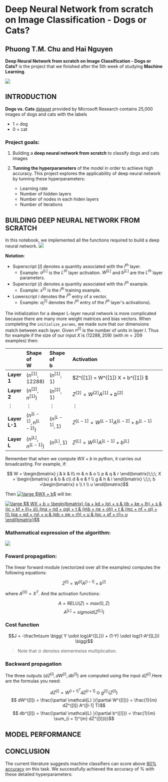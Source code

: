 # Deep Neural Network from scratch on Image Classification - Dogs or Cats?

## **Phuong T.M. Chu and Hai Nguyen**

**Deep Neural Network from scratch on Image Classification - Dogs or Cats?** is the project that we finished after the 5th week of studying **Machine Learning**.

![](https://storage.googleapis.com/kaggle-competitions/kaggle/3362/media/woof_meow.jpg)

## INTRODUCTION
**Dogs vs. Cats** [dataset](https://www.kaggle.com/c/dogs-vs-cats/data) provided by  Microsoft Research contains 25,000 images of dogs and cats with the labels 
* 1 = dog
* 0 = cat 

### Project goals:
1. Building a **deep neural network from scratch** to classify dogs and cats images

2. **Tunning the hyperparameters** of the model in order to achieve high accuracy. This project explores the applicability of deep neural network by tunning these hyperparameters:
    * Learning rate
    * Number of hidden layers
    * Number of nodes in each hiden layers
    * Number of iterations

## BUILDING DEEP NEURAL NETWORK FROM SCRATCH

In this notebook, we implemented all the functions required to build a deep neural network.
![](https://i.imgur.com/ivhZhmx.png)

**Notation**:
- Superscript $[l]$ denotes a quantity associated with the $l^{th}$ layer. 
    - Example: $a^{[L]}$ is the $L^{th}$ layer activation. $W^{[L]}$ and $b^{[L]}$ are the $L^{th}$ layer parameters.
- Superscript $(i)$ denotes a quantity associated with the $i^{th}$ example. 
    - Example: $x^{(i)}$ is the $i^{th}$ training example.
- Lowerscript $i$ denotes the $i^{th}$ entry of a vector.
    - Example: $a^{[l]}_i$ denotes the $i^{th}$ entry of the $l^{th}$ layer's activations).
    
The initialization for a deeper L-layer neural network is more complicated because there are many more weight matrices and bias vectors. When completing the `initialize_params`, we made sure that our dimensions match between each layer. Given $n^{[l]}$ is the number of units in layer $l$. Thus for example if the size of our input $X$ is $(12288, 209)$ (with $m=209$ examples) then:

| |**Shape of W**&nbsp;&nbsp;&nbsp;&nbsp;&nbsp;&nbsp;&nbsp;&nbsp; |**Shape of b**&nbsp;&nbsp;&nbsp;&nbsp;&nbsp;&nbsp;&nbsp;&nbsp;&nbsp;&nbsp;&nbsp;|**Activation**&nbsp;&nbsp;&nbsp;&nbsp;&nbsp;&nbsp;&nbsp;&nbsp;&nbsp;&nbsp;&nbsp;&nbsp;&nbsp;&nbsp;&nbsp;&nbsp;&nbsp;&nbsp;&nbsp;&nbsp;&nbsp;&nbsp;&nbsp;&nbsp;&nbsp;&nbsp;&nbsp;&nbsp;&nbsp;&nbsp;&nbsp;&nbsp;&nbsp;&nbsp;&nbsp;&nbsp;&nbsp;&nbsp;&nbsp;&nbsp;&nbsp;&nbsp;&nbsp;&nbsp;&nbsp;&nbsp;&nbsp;&nbsp;&nbsp;&nbsp;&nbsp;&nbsp;&nbsp;&nbsp;&nbsp;&nbsp;&nbsp;&nbsp;&nbsp;&nbsp;&nbsp;&nbsp;|**Shape of Activation**&nbsp;&nbsp;&nbsp;&nbsp;&nbsp;&nbsp;&nbsp;&nbsp;&nbsp;&nbsp;&nbsp;&nbsp;&nbsp;&nbsp;&nbsp;&nbsp;&nbsp;&nbsp;&nbsp;&nbsp;&nbsp;|
|:-|:-|:-|:-|:-|
|**Layer 1**|$(n^{[1]},12288)$|$(n^{[1]},1)$|$Z^{[1]} = W^{[1]}  X + b^{[1]} $|$(n^{[1]},209)$|
| **Layer 2**|$(n^{[2]}, n^{[1]})$|$(n^{[2]},1)$|$Z^{[2]} = W^{[2]} A^{[1]} + b^{[2]}$|$(n^{[2]}, 209)$|
|$\vdots$| $\vdots$ | $\vdots$|$\vdots$|$\vdots$|
|**Layer L-1** | $(n^{[L-1]}, n^{[L-2]})$ | $(n^{[L-1]}, 1)$ | $Z^{[L-1]} =  W^{[L-1]} A^{[L-2]} + b^{[L-1]}$ | $(n^{[L-1]}, 209)$|
|**Layer L** | $(n^{[L]}, n^{[L-1]})$ | $(n^{[L]}, 1)$|  $Z^{[L]} =  W^{[L]} A^{[L-1]} + b^{[L]}$|$(n^{[L]}, 209)$ |

Remember that when we compute $W X + b$ in python, it carries out broadcasting. For example, if: 

$$ W = \begin{bmatrix}
    j  & k  & l\\
    m  & n & o \\
    p  & q & r 
\end{bmatrix}\;\;\; X = \begin{bmatrix}
    a  & b  & c\\
    d  & e & f \\
    g  & h & i 
\end{bmatrix} \;\;\; b =\begin{bmatrix}
    s  \\
    t  \\
    u
\end{bmatrix}$$

Then <a href="https://www.codecogs.com/eqnedit.php?latex=\inline&space;\dpi{120}&space;\large&space;$WX&space;&plus;&space;b$" target="_blank"><img src="https://latex.codecogs.com/gif.latex?\inline&space;\dpi{120}&space;\large&space;$WX&space;&plus;&space;b$" title="\large $WX + b$" /></a> will be:

<a href="https://www.codecogs.com/eqnedit.php?latex=\inline&space;\dpi{120}&space;\large&space;$$&space;WX&space;&plus;&space;b&space;=&space;\begin{bmatrix}&space;(ja&space;&plus;&space;kd&space;&plus;&space;lg)&space;&plus;&space;s&space;&&space;(jb&space;&plus;&space;ke&space;&plus;&space;lh)&space;&plus;&space;s&space;&&space;(jc&space;&plus;&space;kf&space;&plus;&space;li)&plus;&space;s\\&space;(ma&space;&plus;&space;nd&space;&plus;&space;og)&space;&plus;&space;t&space;&&space;(mb&space;&plus;&space;ne&space;&plus;&space;oh)&space;&plus;&space;t&space;&&space;(mc&space;&plus;&space;nf&space;&plus;&space;oi)&space;&plus;&space;t\\&space;(pa&space;&plus;&space;qd&space;&plus;&space;rg)&space;&plus;&space;u&space;&&space;(pb&space;&plus;&space;qe&space;&plus;&space;rh)&space;&plus;&space;u&space;&&space;(pc&space;&plus;&space;qf&space;&plus;&space;ri)&plus;&space;u&space;\end{bmatrix}$$" target="_blank"><img src="https://latex.codecogs.com/gif.latex?\inline&space;\dpi{120}&space;\large&space;$$&space;WX&space;&plus;&space;b&space;=&space;\begin{bmatrix}&space;(ja&space;&plus;&space;kd&space;&plus;&space;lg)&space;&plus;&space;s&space;&&space;(jb&space;&plus;&space;ke&space;&plus;&space;lh)&space;&plus;&space;s&space;&&space;(jc&space;&plus;&space;kf&space;&plus;&space;li)&plus;&space;s\\&space;(ma&space;&plus;&space;nd&space;&plus;&space;og)&space;&plus;&space;t&space;&&space;(mb&space;&plus;&space;ne&space;&plus;&space;oh)&space;&plus;&space;t&space;&&space;(mc&space;&plus;&space;nf&space;&plus;&space;oi)&space;&plus;&space;t\\&space;(pa&space;&plus;&space;qd&space;&plus;&space;rg)&space;&plus;&space;u&space;&&space;(pb&space;&plus;&space;qe&space;&plus;&space;rh)&space;&plus;&space;u&space;&&space;(pc&space;&plus;&space;qf&space;&plus;&space;ri)&plus;&space;u&space;\end{bmatrix}$$" title="\large $$ WX + b = \begin{bmatrix} (ja + kd + lg) + s & (jb + ke + lh) + s & (jc + kf + li)+ s\\ (ma + nd + og) + t & (mb + ne + oh) + t & (mc + nf + oi) + t\\ (pa + qd + rg) + u & (pb + qe + rh) + u & (pc + qf + ri)+ u \end{bmatrix}$$" /></a>

### **Mathematical expression of the algorithm**:

![](https://i.imgur.com/FPjpVDX.png)

### **Foward propagation:**

The linear forward module (vectorized over all the examples) computes the following equations:

$$Z^{[l]} = W^{[l]}A^{[l-1]} +b^{[l]}$$

where $A^{[0]} = X^T$. And the activation functions:

$$A = RELU(Z) = max(0, Z)$$
$$A^{[L]} = sigmoid(Z^{[L]})$$

### **Cost function**

$$J = -\frac1m\sum \bigg( Y \odot log(A^{[L]}) + (1-Y) \odot log(1-A^{[L]}) \bigg)$$

> Note that $\odot$ denotes elementwise multiplication.

### **Backward propagation**

The three outputs $(dZ^{[l]}, dW^{[l]}, db^{[l]})$ are computed using the input $dZ^{[l]}$.Here are the formulas you need:

$$dZ^{[l]} =   W^{[l+1]^T}dZ^{[l+1]} \odot g^{[l]'}(Z^{[l]})$$
$$ dW^{[l]} = \frac{\partial \mathcal{L} }{\partial W^{[l]}} = \frac{1}{m} dZ^{[l]} A^{[l-1] T}$$
$$ db^{[l]} = \frac{\partial \mathcal{L} }{\partial b^{[l]}} = \frac{1}{m} \sum_{i = 1}^{m} dZ^{[l](i)}$$



## MODEL PERFORMANCE

## CONCLUSION
The current literature suggests machine classifiers can score above [80% accuracy](chrome-extension://cbnaodkpfinfiipjblikofhlhlcickei/src/pdfviewer/web/viewer.html?file=http://xenon.stanford.edu/~pgolle/papers/dogcat.pdf) on this task.
We successfully achieved the accuracy of % with these detailed hyperparameters:
